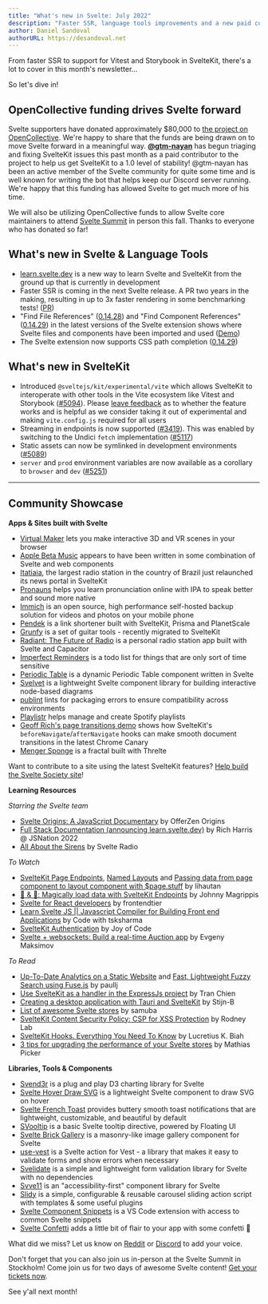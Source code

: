 ```yaml
---
title: "What's new in Svelte: July 2022"
description: "Faster SSR, language tools improvements and a new paid contributor!"
author: Daniel Sandoval
authorURL: https://desandoval.net
---
```


From faster SSR to support for Vitest and Storybook in SvelteKit, there's a lot to cover in this month's newsletter...

So let's dive in!

## OpenCollective funding drives Svelte forward

Svelte supporters have donated approximately $80,000 to [the project on OpenCollective](https://opencollective.com/svelte). We're happy to share that the funds are being drawn on to move Svelte forward in a meaningful way. **[@gtm-nayan](https://github.com/gtm-nayan)** has begun triaging and fixing SvelteKit issues this past month as a paid contributor to the project to help us get SvelteKit to a 1.0 level of stability! @gtm-nayan has been an active member of the Svelte community for quite some time and is well known for writing the bot that helps keep our Discord server running. We're happy that this funding has allowed Svelte to get much more of his time.

We will also be utilizing OpenCollective funds to allow Svelte core maintainers to attend [Svelte Summit](https://www.sveltesummit.com/) in person this fall. Thanks to everyone who has donated so far!

## What's new in Svelte & Language Tools
- [learn.svelte.dev](https://learn.svelte.dev/) is a new way to learn Svelte and SvelteKit from the ground up that is currently in development
- Faster SSR is coming in the next Svelte release. A PR two years in the making, resulting in up to 3x faster rendering in some benchmarking tests! ([PR](https://github.com/sveltejs/svelte/pull/5701))
- "Find File References" ([0.14.28](https://github.com/sveltejs/language-tools/releases/tag/language-server-0.14.28)) and "Find Component References" ([0.14.29](https://github.com/sveltejs/language-tools/releases/tag/language-server-0.14.29)) in the latest versions of the Svelte extension shows where Svelte files and components have been imported and used ([Demo](https://twitter.com/dummdidumm_/status/1532459709604716544/photo/1))
- The Svelte extension now supports CSS path completion ([0.14.29](https://github.com/sveltejs/language-tools/releases/tag/language-server-0.14.29))


## What's new in SvelteKit
- Introduced `@sveltejs/kit/experimental/vite` which allows SvelteKit to interoperate with other tools in the Vite ecosystem like Vitest and Storybook ([#5094](https://github.com/sveltejs/kit/pull/5094)). Please [leave feedback](https://github.com/sveltejs/kit/issues/5184) as to whether the feature works and is helpful as we consider taking it out of experimental and making `vite.config.js` required for all users
- Streaming in endpoints is now supported ([#3419](https://github.com/sveltejs/kit/issues/3419)). This was enabled by switching to the Undici `fetch` implementation ([#5117](https://github.com/sveltejs/kit/pull/5117))
- Static assets can now be symlinked in development environments ([#5089](https://github.com/sveltejs/kit/pull/5089))
- `server` and `prod` environment variables are now available as a corollary to `browser` and `dev` ([#5251](https://github.com/sveltejs/kit/pull/5251))

---

## Community Showcase

**Apps & Sites built with Svelte**
- [Virtual Maker](https://www.virtualmaker.net/) lets you make interactive 3D and VR scenes in your browser
- [Apple Beta Music](https://www.reddit.com/r/sveltejs/comments/v7ic2s/apple_beta_music_uses_svelte/) appears to have been written in some combination of Svelte and web components
- [Itatiaia](https://www.itatiaia.com.br/), the largest radio station in the country of Brazil just relaunched its news portal in SvelteKit
- [Pronauns](https://www.pronauns.com) helps you learn pronunciation online with IPA to speak better and sound more native
- [Immich](https://www.immich.app/) is an open source, high performance self-hosted backup solution for videos and photos on your mobile phone
- [Pendek](https://github.com/leovoon/link-shortener) is a link shortener built with SvelteKit, Prisma and PlanetScale
- [Grunfy](https://grunfy.com/tools) is a set of guitar tools - recently migrated to SvelteKit
- [Radiant: The Future of Radio](https://play.google.com/store/apps/details?id=co.broadcastapp.Radiant) is a personal radio station app built with Svelte and Capacitor
- [Imperfect Reminders](https://imperfectreminders.mildlyupset.com/) is a todo list for things that are only sort of time sensitive
- [Periodic Table](https://github.com/janosh/periodic-table) is a dynamic Periodic Table component written in Svelte
- [Svelvet](https://github.com/open-source-labs/Svelvet) is a lightweight Svelte component library for building interactive node-based diagrams
- [publint](https://github.com/bluwy/publint) lints for packaging errors to ensure compatibility across environments
- [Playlistr](https://github.com/alextana/spotify-playlist-creator) helps manage and create Spotify playlists
- [Geoff Rich's page transitions demo](https://twitter.com/geoffrich_/status/1534980702785003520) shows how SvelteKit's `beforeNavigate`/`afterNavigate` hooks can make smooth document transitions in the latest Chrome Canary
- [Menger Sponge](https://twitter.com/a_warnes/status/1536215896078811137) is a fractal built with Threlte

Want to contribute to a site using the latest SvelteKit features? [Help build the Svelte Society site](https://github.com/svelte-society/sveltesociety.dev/issues)!


**Learning Resources**

_Starring the Svelte team_
- [Svelte Origins: A JavaScript Documentary](https://www.youtube.com/watch?v=kMlkCYL9qo0) by OfferZen Origins
- [Full Stack Documentation (announcing learn.svelte.dev)](https://portal.gitnation.org/contents/full-stack-documentation) by Rich Harris @ JSNation 2022
- [All About the Sirens](https://www.svelteradio.com/episodes/all-about-the-sirens) by Svelte Radio

_To Watch_
- [SvelteKit Page Endpoints](https://www.youtube.com/watch?v=yQRf2wmTu5w), [Named Layouts](https://www.youtube.com/watch?v=UHX9TJ0BxZY) and [Passing data from page component to layout component with $page.stuff](https://www.youtube.com/watch?v=CXaCstU5pcw) by lihautan
- [🍞 & 🧈: Magically load data with SvelteKit Endpoints](https://www.youtube.com/watch?v=f6prqYlbTE4) by Johnny Magrippis
- [Svelte for React developers](https://www.youtube.com/watch?v=7tsrwrx5HtQ) by frontendtier
- [Learn Svelte JS || Javascript Compiler for Building Front end Applications](https://www.youtube.com/watch?v=1rKRarJJFrY&list=PLIGDNOJWiL1-7zCgdR7MKuho-tPC6Ra6C&index=1) by Code with tsksharma
- [SvelteKit Authentication](https://www.youtube.com/watch?v=T935Ya4W5X0&list=PLA9WiRZ-IS_zKrDzhOhV5RGKKTHNIyTDO&index=1) by Joy of Code
- [Svelte + websockets: Build a real-time Auction app](https://www.youtube.com/watch?v=CqgsWFrwQIU) by Evgeny Maksimov

_To Read_
- [Up-To-Date Analytics on a Static Website](https://paullj.github.io/posts/up-to-date-analytics-on-a-static-website) and [Fast, Lightweight Fuzzy Search using Fuse.js](https://paullj.github.io/posts/fast-lightweight-fuzzy-search-using-fuse.js) by paullj
- [Use SvelteKit as a handler in the ExpressJs project](https://chientrm.medium.com/use-sveltekit-as-a-handler-in-the-expressjs-project-15524b01128f) by Tran Chien
- [Creating a desktop application with Tauri and SvelteKit](https://github.com/Stijn-B/tauri-sveltekit-example) by Stijn-B
- [List of awesome Svelte stores](https://github.com/samuba/awesome-svelte-stores) by samuba
- [SvelteKit Content Security Policy: CSP for XSS Protection](https://rodneylab.com/sveltekit-content-security-policy/) by Rodney Lab
- [SvelteKit Hooks. Everything You Need To Know](https://kudadam.com/blog/understanding-sveltekit-hooks) by Lucretius K. Biah
- [3 tips for upgrading the performance of your Svelte stores](https://www.mathiaspicker.com/posts/3-tips-for-upgrading-the-performance-of-your-svelte-stores) by Mathias Picker


**Libraries, Tools & Components**
- [Svend3r](https://github.com/oslabs-beta/svend3r) is a plug and play D3 charting library for Svelte
- [Svelte Hover Draw SVG](https://github.com/davipon/svelte-hover-draw-svg) is a lightweight Svelte component to draw SVG on hover
- [Svelte French Toast](https://svelte-french-toast.com/) provides buttery smooth toast notifications that are lightweight, customizable, and beautiful by default
- [SVooltip](https://svooltip.vercel.app/) is a basic Svelte tooltip directive, powered by Floating UI
- [Svelte Brick Gallery](https://github.com/anotherempty/svelte-brick-gallery) is a masonry-like image gallery component for Svelte
- [use-vest](https://github.com/enyo/use-vest) is a Svelte action for Vest - a library that makes it easy to validate forms and show errors when necessary
- [Svelidate](https://github.com/svelidate/svelidate) is a simple and lightweight form validation library for Svelte with no dependencies
- [Svve11](https://github.com/oslabs-beta/Svve11) is an "accessibility-first" component library for Svelte
- [Slidy](https://github.com/Valexr/Slidy) is a simple, configurable & reusable carousel sliding action script with templates & some useful plugins
- [Svelte Component Snippets](https://marketplace.visualstudio.com/items?itemName=brysonbw.svelte-component-snippets) is a VS Code extension with access to common Svelte snippets
- [Svelte Confetti](https://github.com/Mitcheljager/svelte-confetti) adds a little bit of flair to your app with some confetti 🎊


What did we miss? Let us know on [Reddit](https://www.reddit.com/r/sveltejs/) or [Discord](https://discord.com/invite/yy75DKs) to add your voice.

Don't forget that you can also join us in-person at the Svelte Summit in Stockholm! Come join us for two days of awesome Svelte content! [Get your tickets now](https://www.sveltesummit.com/).

See y'all next month!
